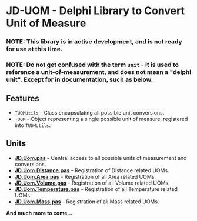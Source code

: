 # JD-UOM - Delphi Library to Convert Unit of Measure

### NOTE: This library is in active development, and is not ready for use at this time. 

### NOTE: Do not get confused with the term `unit` - it is used to reference a unit-of-measurement, and does not mean a "delphi unit". Except for in documentation, such as below.

## Features
- `TUOMUtils` - Class encapsulating all possible unit conversions.
- `TUOM` - Object representing a single possible unit of measure, registered into `TUOMUtils`.

## Units

- [**JD.Uom.pas**](/Docs/JD.Uom.md) - Central access to all possible units of measurement and conversions.
- [**JD.Uom.Distance.pas**](/Docs/JD.Uom.Distance.md) - Registration of Distance related UOMs.
- [**JD.Uom.Area.pas**](/Docs/JD.Uom.Area.md) - Registration of all Area related UOMs.
- [**JD.Uom.Volume.pas**](/Docs/JD.Uom.Volume.md) - Registration of all Volume related UOMs.
- [**JD.Uom.Temperature.pas**](/Docs/JD.Uom.Temperature.md) - Registration of all Temperature related UOMs.
- [**JD.Uom.Mass.pas**](/Docs/JD.Uom.Mass.md) - Registration of all Mass related UOMs.

**And much more to come...**
